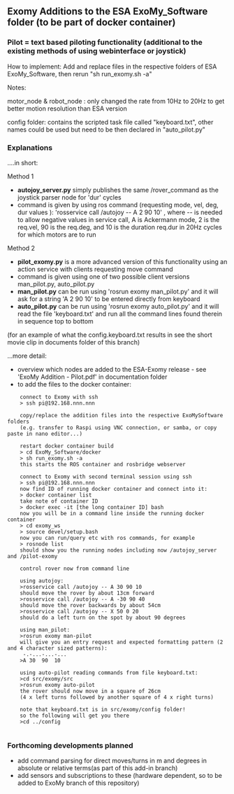## Exomy Additions to the ESA ExoMy_Software folder (to be part of docker container)

### Pilot = text based piloting functionality (additional to the existing methods of using webinterface or joystick)

How to implement: Add and replace files in the respective folders of ESA ExoMy_Software, then rerun "sh run_exomy.sh -a"

Notes:

motor_node & robot_node : only changed the rate from 10Hz to 20Hz to get better motion resolution than ESA version

config folder: contains the scripted task file called "keyboard.txt", other names could be used but need to be then declared in "auto_pilot.py"

### Explanations

....in short:

Method 1

- **autojoy_server.py** simply publishes the same /rover_command as the joystick parser node for 'dur' cycles
- command is given by using ros command (requesting mode, vel, deg, dur values ): 'rosservice call /autojoy -- A 2 90 10' , where -- is needed to allow negative values in service call, A is Ackermann mode, 2 is the req.vel, 90 is the req.deg, and 10 is the duration req.dur in 20Hz cycles for which motors are to run

Method 2

- **pilot_exomy.py** is a more advanced version of this functionality using an action service with clients requesting move command
- command is given using one of two possible client versions man_pilot.py, auto_pilot.py
- **man_pilot.py** can be run using 'rosrun exomy man_pilot.py' and it will ask for a string 'A 2 90 10' to be entered directly from keyboard
- **auto_pilot.py** can be run using 'rosrun exomy auto_pilot.py' and it will read the file 'keyboard.txt' and run all the command lines found therein in sequence top to bottom

(for an example of what the config.keyboard.txt results in see the short movie clip in documents folder of this branch)

...more detail: 

- overview which nodes are added to the ESA-Exomy release - see 'ExoMy Addition - Pilot.pdf' in documentation folder 
- to add the files to the docker container:

```
    connect to Exomy with ssh 
    > ssh pi@192.168.nnn.nnn
    
    copy/replace the addition files into the respective ExoMySoftware folders 
    (e.g. transfer to Raspi using VNC connection, or samba, or copy paste in nano editor...)
    
    restart docker container build
    > cd ExoMy_Software/docker
    > sh run_exomy.sh -a
    this starts the ROS container and rosbridge webserver
    
    connect to Exomy with second terminal session using ssh
    > ssh pi@192.168.nnn.nnn
    now find ID of running docker container and connect into it:
    > docker container list
    take note of container ID 
    > docker exec -it [the long container ID] bash
    now you will be in a command line inside the running docker container
    > cd exomy_ws
    > source devel/setup.bash
    now you can run/query etc with ros commands, for example
    > rosnode list
    should show you the running nodes including now /autojoy_server and /pilot-exomy
    
    control rover now from command line
    
    using autojoy:
    >rosservice call /autojoy -- A 30 90 10
    should move the rover by about 13cm forward
    >rosservice call /autojoy -- A -30 90 40 
    should move the rover backwards by about 54cm
    >rosservice call /autojoy -- X 50 0 20
    should do a left turn on the spot by about 90 degrees
    
    using man_pilot:
    >rosrun exomy man-pilot 
    will give you an entry request and expected formatting pattern (2 and 4 character sized patterns):
     -.-...-...-... 
    >A 30  90  10
    
    using auto-pilot reading commands from file keyboard.txt:
    >cd src/exomy/src
    >rosrun exomy auto-pilot
    the rover should now move in a square of 26cm 
    (4 x left turns followed by another square of 4 x right turns)
    
    note that keyboard.txt is in src/exomy/config folder!
    so the following will get you there
    >cd ../config
   
```
### Forthcoming developments planned
 
- add command parsing for direct moves/turns in m and degrees in absolute or relative terms(as part of this add-in branch)
- add sensors and subscriptions to these (hardware dependent, so to be added to ExoMy branch of this repository)
